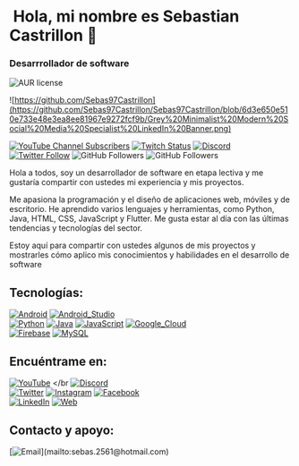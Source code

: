 # ![]() Hola, mi nombre es Sebastian Castrillon 👋
### Desarrrollador de software
![AUR license](https://img.shields.io/aur/license/java)





![https://github.com/Sebas97Castrillon](https://github.com/Sebas97Castrillon/Sebas97Castrillon/blob/6d3e650e510e733e48e3ea8ee81967e9272fcf9b/Grey%20Minimalist%20Modern%20Social%20Media%20Specialist%20LinkedIn%20Banner.png)

[![YouTube Channel Subscribers](https://img.shields.io/youtube/channel/subscribers/UCxPD7bsocoAMq8Dj18kmGyQ?style=social)]()
[![Twitch Status](https://img.shields.io/twitch/status/mouredev?style=social)]()
[![Discord](https://img.shields.io/discord/729672926432985098?style=social&label=Discord&logo=discord)]()
[![Twitter Follow](https://img.shields.io/twitter/follow/mouredev?style=social)]()
![GitHub Followers](https://img.shields.io/github/followers/mouredev?style=social)
![GitHub Followers](https://img.shields.io/github/stars/mouredev?style=social)

Hola a todos, soy un desarrollador de software en etapa lectiva y me gustaría compartir con ustedes mi experiencia y mis proyectos. 

Me apasiona la programación y el diseño de aplicaciones web, móviles y de escritorio. He aprendido varios lenguajes y herramientas, como Python, Java, HTML, CSS, JavaScript y Flutter. Me gusta estar al día con las últimas tendencias y tecnologías del sector. 

Estoy aquí para compartir con ustedes algunos de mis proyectos y mostrarles cómo aplico mis conocimientos y habilidades en el desarrollo de software

## Tecnologías:
[![Android](https://img.shields.io/badge/Android-3DDC84?style=for-the-badge&logo=android&logoColor=white&labelColor=101010)]()
[![Android_Studio](https://img.shields.io/badge/Android_Studio-3DDC84?style=for-the-badge&logo=android-studio&logoColor=white&labelColor=101010)]()
</br>
[![Python](https://img.shields.io/badge/Python-yellow?style=for-the-badge&logo=python&logoColor=white&labelColor=101010)]()
[![Java](https://img.shields.io/badge/Java-007396?style=for-the-badge&logo=java&logoColor=white&labelColor=101010)]()
[![JavaScript](https://img.shields.io/badge/JavaScript-F7DF1E?style=for-the-badge&logo=javascript&logoColor=white&labelColor=101010)]()
[![Google_Cloud](https://img.shields.io/badge/Google_Cloud-4285F4?style=for-the-badge&logo=googlecloud&logoColor=white&labelColor=101010)]()
</br>
[![Firebase](https://img.shields.io/badge/Firebase-FFCA28?style=for-the-badge&logo=firebase&logoColor=white&labelColor=101010)]()
[![MySQL](https://img.shields.io/badge/MySQL-4479A1?style=for-the-badge&logo=mysql&logoColor=white&labelColor=101010)]()
</br>

## Encuéntrame en:

[![YouTube](https://img.shields.io/badge/YouTube-Mouredev_TV-FF0000?style=for-the-badge&logo=youtube&logoColor=white&labelColor=101010)](https://www.youtube.com/channel/UCsLwfNIu3k5nk3RwX_3Q_Sg)
</br
[![Discord](https://img.shields.io/badge/Discord-mouredev-5865F2?style=for-the-badge&logo=discord&logoColor=white&labelColor=101010)]()
</br>
[![Twitter](https://img.shields.io/badge/Twitter-@mouredev-1DA1F2?style=for-the-badge&logo=twitter&logoColor=white&labelColor=101010)]()
[![Instagram](https://img.shields.io/badge/Instagram-@mouredev-E4405F?style=for-the-badge&logo=instagram&logoColor=white&labelColor=101010)]()
[![Facebook](https://img.shields.io/badge/Facebook-@mouredev-1877F2?style=for-the-badge&logo=facebook&logoColor=white&labelColor=101010)]()
</br>
[![LinkedIn](https://img.shields.io/badge/LinkedIn-Brais_Moure-0077B5?style=for-the-badge&logo=linkedin&logoColor=white&labelColor=101010)]()
[![Web](https://img.shields.io/badge/Web-MoureDev.com-14a1f0?style=for-the-badge&logo=dev.to&logoColor=white&labelColor=101010)]()

## Contacto y apoyo:

[![Email](https://img.shields.io/badge/braismoure@mouredev.com-email_personal_(respuesta_lenta)-D14836?style=for-the-badge&logo=gmail&logoColor=white&labelColor=101010)](mailto:sebas.2561@hotmail.com)
